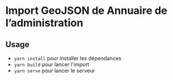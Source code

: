 # Import GeoJSON de Annuaire de l’administration

## Usage

* `yarn install` pour installer les dépendances
* `yarn build` pour lancer l'import
* `yarn serve` pour lancer le serveur

